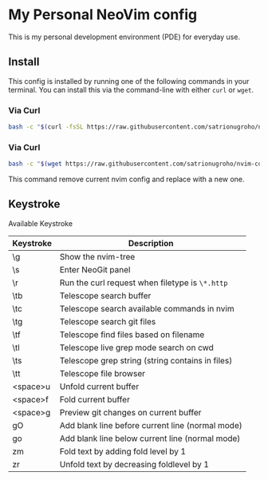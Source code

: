 # My Personal NeoVim config

This is my personal development environment (PDE) for everyday use.

## Install

This config is installed by running one of the following commands in your terminal. You can install this via the command-line with either `curl` or `wget`.

### Via Curl

```bash
bash -c "$(curl -fsSL https://raw.githubusercontent.com/satrionugroho/nvim-config/main/bin/install.sh)"
```

### Via Curl

```bash
bash -c "$(wget https://raw.githubusercontent.com/satrionugroho/nvim-config/main/bin/install.sh -O -)"
```

This command remove current nvim config and replace with a new one.

## Keystroke

Available Keystroke

| Keystroke | Description                                         |
| --------- | --------------------------------------------------- |
| \g        | Show the nvim-tree                                  |
| \s        | Enter NeoGit panel                                  |
| \r        | Run the curl request when filetype is `\*.http`     |
| \tb       | Telescope search buffer                             |
| \tc       | Telescope search available commands in nvim         |
| \tg       | Telescope search git files                          |
| \tf       | Telescope find files based on filename              |
| \tl       | Telescope live grep mode search on cwd              |
| \ts       | Telescope grep string (string contains in files)    |
| \tt       | Telescope file browser                              |
| \<space>u | Unfold current buffer                               |
| \<space>f | Fold current buffer                                 |
| \<space>g | Preview git changes on current buffer               |
| gO        | Add blank line before current line (normal mode)    |
| go        | Add blank line below current line (normal mode)     |
| zm        | Fold text by adding fold level by 1                 |
| zr        | Unfold text by decreasing foldlevel by 1            |
